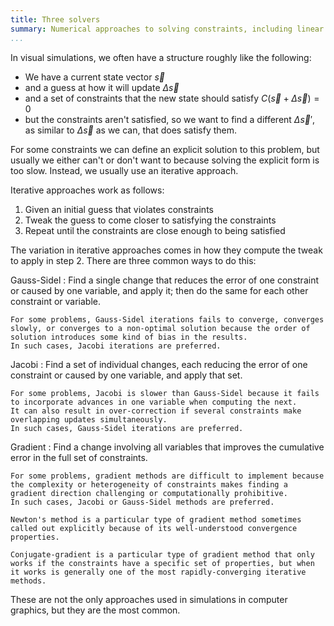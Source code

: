 ```yaml
---
title: Three solvers
summary: Numerical approaches to solving constraints, including linear equations.
...
```



In visual simulations, we often have a structure roughly like the following:

- We have a current state vector $\vec s$
- and a guess at how it will update $\Delta \vec s$
- and a set of constraints that the new state should satisfy $C(\vec s + \Delta \vec s) = 0$
- but the constraints aren't satisfied, so we want to find a different $\Delta \vec s'$, as similar to $\Delta \vec s$ as we can, that does satisfy them.

For some constraints we can define an explicit solution to this problem,
but usually we either can't or don't want to because solving the explicit form is too slow.
Instead, we usually use an iterative approach.

Iterative approaches work as follows:

1. Given an initial guess that violates constraints
2. Tweak the guess to come closer to satisfying the constraints
3. Repeat until the constraints are close enough to being satisfied

The variation in iterative approaches comes in how they compute the tweak to apply in step 2.
There are three common ways to do this:

Gauss-Sidel
:   Find a single change
    that reduces the error of one constraint or caused by one variable,
    and apply it; then do the same for each other constraint or variable.

    For some problems, Gauss-Sidel iterations fails to converge, converges slowly, or converges to a non-optimal solution because the order of solution introduces some kind of bias in the results.
    In such cases, Jacobi iterations are preferred.

Jacobi
:   Find a set of individual changes,
    each reducing the error of one constraint or caused by one variable,
    and apply that set.
    
    For some problems, Jacobi is slower than Gauss-Sidel because it fails to incorporate advances in one variable when computing the next.
    It can also result in over-correction if several constraints make overlapping updates simultaneously.
    In such cases, Gauss-Sidel iterations are preferred.

Gradient
:   Find a change involving all variables
    that improves the cumulative error in the full set of constraints.
    
    For some problems, gradient methods are difficult to implement because the complexity or heterogeneity of constraints makes finding a gradient direction challenging or computationally prohibitive.
    In such cases, Jacobi or Gauss-Sidel methods are preferred.

    Newton's method is a particular type of gradient method sometimes called out explicitly because of its well-understood convergence properties.
    
    Conjugate-gradient is a particular type of gradient method that only works if the constraints have a specific set of properties, but when it works is generally one of the most rapidly-converging iterative methods.

These are not the only approaches used in simulations in computer graphics, but they are the most common.
